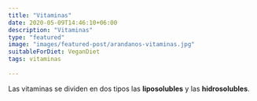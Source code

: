 ```yaml
---
title: "Vitaminas"
date: 2020-05-09T14:46:10+06:00
description: "Vitaminas"
type: "featured"
image: "images/featured-post/arandanos-vitaminas.jpg"
suitableForDiet: VeganDiet
tags: vitaminas
  
---
```

Las vitaminas se dividen en dos tipos las **liposolubles** y las **hidrosolubles**.
